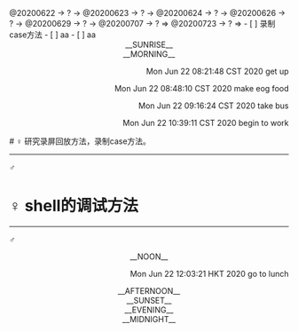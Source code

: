 <link rel="stylesheet"  type="text/css" href="./css/activity.css"/>
<TODO>@20200622 → ? → @20200623 → ? → @20200624 → ? → @20200626 → ? → @20200629 → ? → @20200707 → ? ⇒ @20200723 → ? ⇒ </TODO>
- [ ] 录制case方法   
- [ ] aa   
- [ ] aa  

<center><timeblock>__SUNRISE__</timeblock></center>
<center><timeblock>__MORNING__</timeblock></center>
<p align="right"><action>Mon Jun 22 08:21:48 CST 2020 get up</action></p>
<p align="right"><action>Mon Jun 22 08:48:10 CST 2020 make eog food</action></p> 
<p align="right"><action>Mon Jun 22 09:16:24 CST 2020 take bus</action></p>
<p align="right"><action>Mon Jun 22 10:39:11 CST 2020 begin to work</action></p>
# ♀ 研究录屏回放方法，录制case方法。   

---
_♂_

# ♀ shell的调试方法  

---
_♂_
<center><timeblock>__NOON__</timeblock></center>
<p align="right"><action>Mon Jun 22 12:03:21 HKT 2020 go to lunch</action></p>
<center><timeblock>__AFTERNOON__</timeblock></center>
<center><timeblock>__SUNSET__</timeblock></center>
<center><timeblock>__EVENING__</timeblock></center>
<center><timeblock>__MIDNIGHT__</timeblock></center>

